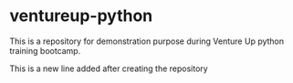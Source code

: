 # ventureup-python
This is a repository for demonstration purpose during Venture Up python training bootcamp. 

This is a new line added after creating the repository